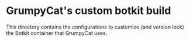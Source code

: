 # GrumpyCat's custom botkit build

This directory contains the configurations to customize (and version lock) the Botkit container that GrumpyCat uses.